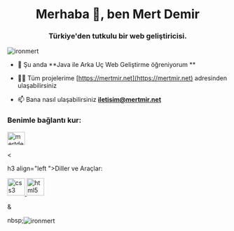 <h1 align="center">Merhaba 👋, ben Mert Demir</h1>
<h3 align="center">Türkiye'den tutkulu bir web geliştiricisi.</h3>

<p align="left"> <img src ="https://komarev.com/ghpvc/?username=ironmert&label=Profile%20views&color=0e75b6&style=flat" alt="ironmert" /> </p>

- 🌱 Şu anda **Java ile Arka Uç Web Geliştirme öğreniyorum **

- 👨‍💻 Tüm projelerime [https://mertmir.net](https://mertmir.net) adresinden ulaşabilirsiniz

- 📫 Bana nasıl ulaşabilirsiniz **iletisim@mertmir.net**

<h3 align= "left">Benimle bağlantı kur:</h3>
<p align="left">
<a href="https://instagram.com/mertdemir.xyz" target="blank"><img align="center" src="https://raw.githubusercontent.com/rahuldkjain/github-profile-readme -generator/master/src/images/icons/Social/instagram.svg" alt="mertdemir.xyz" height="30" width="40" /></a> </p>
<

h3 align="left ">Diller ve Araçlar:</h3>
<p align="left"> <a href="https://www.w3schools.com/css/" target="_blank" rel="noreferrer"> <img src="https://raw.githubusercontent. com/devicons/devicon/master/icons/css3/css3-original-wordmark.svg" alt="css3" width="40" height="40"/> </a> <a href="https:// www.w3.org/html/" target="_blank" rel="noreferrer"> <img src="https://raw.githubusercontent.com/devicons/devicon/master/icons/html5/html5-original-wordmark .svg" alt="html5" width="40" height="40"/> </a> </p> <p>&

nbsp;<img align="center" src="https://github-readme -stats.vercel.app/api?username=ironmert&show_icons=true&locale=tr" alt="ironmert" /></p>
